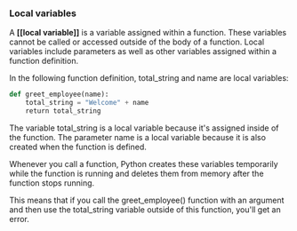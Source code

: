 ### Local variables

A **[[local variable]]** is a variable assigned within a function. These variables cannot be called or accessed outside of the body of a function. Local variables include parameters as well as other variables assigned within a function definition.

In the following function definition, total_string and name are local variables:

```python
def greet_employee(name):
    total_string = "Welcome" + name
    return total_string
```

The variable total_string is a local variable because it's assigned inside of the function. The parameter name is a local variable because it is also created when the function is defined.

Whenever you call a function, Python creates these variables temporarily while the function is running and deletes them from memory after the function stops running.

This means that if you call the greet_employee() function with an argument and then use the total_string variable outside of this function, you'll get an error.